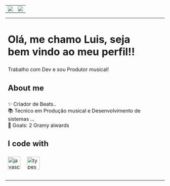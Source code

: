 <table>
<td>
 <img src="https://github-readme-stats.vercel.app/api?username=loplayersolo&show_icons=true&theme=dracula" /> 
</td>
  <td>
    <img src="https://github-readme-stats.vercel.app/api/top-langs/?username=loplayersolo&hide=html&layout=compact&theme=default"/>
  </td>
</table>
  <table>
<td>
<h1 align="left">Olá, me chamo Luis, seja bem vindo ao meu perfil!!</h1>

###

<p align="left">Trabalho com Dev e sou  Produtor musical!</p>

###

<h2 align="left">About me</h2>

###

<p align="left">✨ Criador de Beats..<br>📚 Tecnico em Produção musical e Desenvolvimento de sistemas ...<br>🎯 Goals: 2 Gramy alwards</p>

###

<h2 align="left">I code with</h2>

###

<div align="left">
  <img src="https://cdn.jsdelivr.net/gh/devicons/devicon/icons/javascript/javascript-original.svg" height="40" alt="javascript logo"  />
  <img width="12" />
  <img src="https://cdn.jsdelivr.net/gh/devicons/devicon/icons/typescript/typescript-original.svg" height="40" alt="typescript logo"  />
</div>

###
</td>

<td>

</td>


<td>

</td>
    
  </table>
